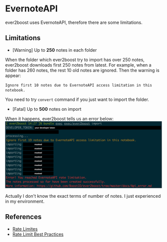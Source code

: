 # EvernoteAPI
ever2boost uses EvernoteAPI, therefore there are some limitations.

## Limitations
* [Warning] Up to **250** notes in each folder

When the folder which ever2boost try to import has over 250 notes, ever2boost downloads first 250 notes from latest. For example, when a folder has 260 notes, the rest 10 old notes are ignored. Then the warning is appear:

```
Ignore first 10 notes due to EvernoteAPI access limitation in this notebook.
```

You need to try `convert` command if you just want to import the folder.

* [Fatal] Up to **500** notes on import

When it happens, ever2boost tells us an error below:
![error_on_import](docs/images/img5.png)

Actually I don't know the exact terms of number of notes. I just experienced in my environment.

## References
* [Rate Limites](https://dev.evernote.com/doc/articles/rate_limits.php)
* [Rate Limit Best Practices](https://dev.evernote.com/doc/articles/rate_limit_best_practices.php)
